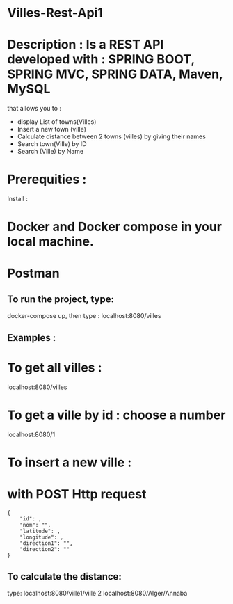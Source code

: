 # Villes-Rest-Api1

# Description : Is a REST API developed with : SPRING BOOT, SPRING MVC, SPRING DATA, Maven, MySQL
that allows you to  : 
   - display List of towns(Villes)
   - Insert a new town (ville)
   - Calculate distance between 2 towns (villes) by giving their names
   - Search town(Ville) by ID
   - Search (Ville) by Name 

# Prerequities :
Install :
# Docker and Docker compose in your local machine.
# Postman

## To run the project, type: 
docker-compose up, then type : localhost:8080/villes

## Examples : 

# To get all villes : 
 localhost:8080/villes 
 
# To get a ville by id : choose a number 
localhost:8080/1 

# To insert a new ville :
# with POST Http request 
    {
        "id": ,
        "nom": "",
        "latitude": ,
        "longitude": ,
        "direction1": "",
        "direction2": ""
    }

## To calculate the distance: 
type:  localhost:8080/ville1/ville 2 
localhost:8080/Alger/Annaba


